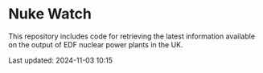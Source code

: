 # Nuke Watch

This repository includes code for retrieving the latest information available on the output of EDF nuclear power plants in the UK.

Last updated: 2024-11-03 10:15